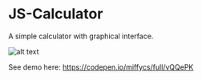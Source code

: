 # JS-Calculator

A simple calculator with graphical interface.

![alt text](https://raw.githubusercontent.com/username/projectname/branch/path/to/img.png)


See demo here: https://codepen.io/miffycs/full/vQQePK